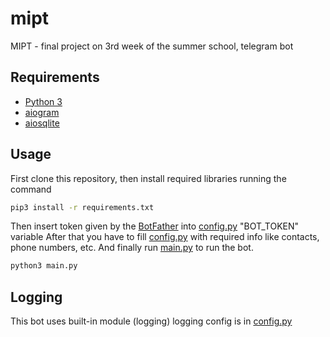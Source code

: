 # mipt
MIPT - final project on 3rd week of the summer school, telegram bot

## Requirements
 - [Python 3](https://www.python.org/downloads/release/python-3120/)
 - [aiogram](https://aiogram.dev)
 - [aiosqlite](https://pypi.org/project/aiosqlite/)

## Usage
First clone this repository, then install required libraries running the command
```sh
pip3 install -r requirements.txt
```

Then insert token given by the [BotFather](https://t.me/botfather) into [config.py](src/config/config.py) "BOT_TOKEN" variable
After that you have to fill [config.py](src/config/config.py) with required info like contacts, phone numbers, etc.
And finally run [main.py](main.py) to run the bot.
```sh
python3 main.py
```

## Logging
This bot uses built-in module (logging)
logging config is in [config.py](src/config/config.py)

